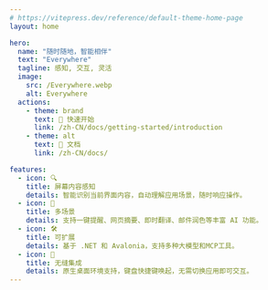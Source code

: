 ```yaml
---
# https://vitepress.dev/reference/default-theme-home-page
layout: home

hero:
  name: "随时随地，智能相伴"
  text: "Everywhere"
  tagline: 感知, 交互, 灵活
  image:
    src: /Everywhere.webp
    alt: Everywhere
  actions:
    - theme: brand
      text: 🚀 快速开始
      link: /zh-CN/docs/getting-started/introduction
    - theme: alt
      text: 📄 文档
      link: /zh-CN/docs/

features:
  - icon: 🔍
    title: 屏幕内容感知
    details: 智能识别当前界面内容，自动理解应用场景，随时响应操作。
  - icon: 🧰
    title: 多场景
    details: 支持一键提醒、网页摘要、即时翻译、邮件润色等丰富 AI 功能。
  - icon: 🛠️
    title: 可扩展
    details: 基于 .NET 和 Avalonia，支持多种大模型和MCP工具。
  - icon: 🫠
    title: 无缝集成
    details: 原生桌面环境支持，键盘快捷键唤起，无需切换应用即可交互。
---
```


<style>
:root {
  --vp-home-hero-name-color: var(--vp-home-hero-name-color);
  --vp-home-hero-image-background-image: -webkit-linear-gradient(120deg, #9955E9, #7CBDED);
  --vp-home-hero-image-filter: blur(60px);
}
div.VPHomeHero span.text {
  background: -webkit-linear-gradient(120deg, #9955E9, #7CBDED);
  -webkit-background-clip: text;
  color: transparent;
}
</style>

<div class="mt-12 mb-24 space-y-20">
  <HomeSupportedModels/>
  <HomeDevelopers/>
</div>

<script lang="ts" setup>
  import HomeSupportedModels from "/.vitepress/components/Home/HomeSupportedModels.vue";
  import HomeDevelopers from "/.vitepress/components/Home/HomeDevelopers.vue";
</script>